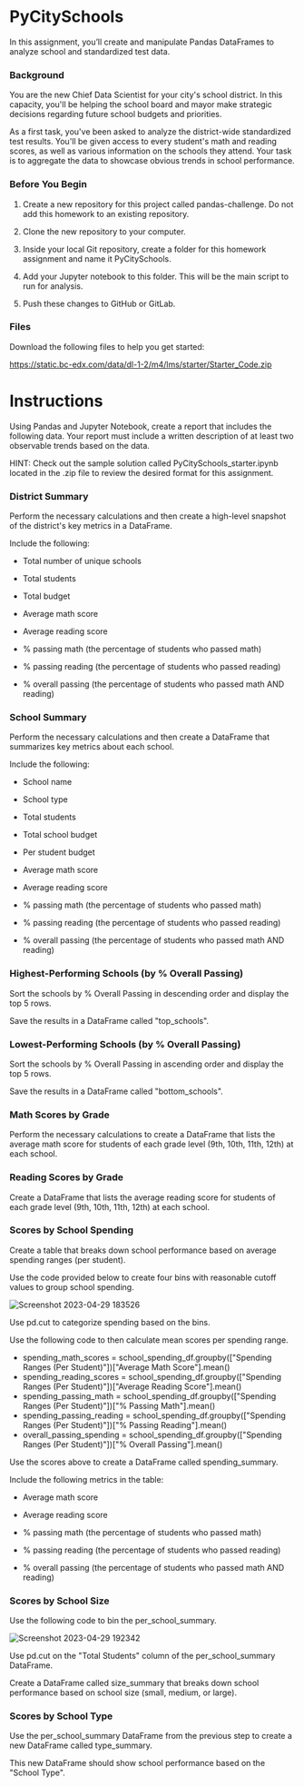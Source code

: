 # PyCitySchools

In this assignment, you’ll create and manipulate Pandas DataFrames to analyze school and standardized test data.

### Background
You are the new Chief Data Scientist for your city's school district. In this capacity, you'll be helping the school board and mayor make strategic decisions regarding future school budgets and priorities.

As a first task, you've been asked to analyze the district-wide standardized test results. You'll be given access to every student's math and reading scores, as well as various information on the schools they attend. Your task is to aggregate the data to showcase obvious trends in school performance.

### Before You Begin
1. Create a new repository for this project called pandas-challenge. Do not add this homework to an existing repository.

2. Clone the new repository to your computer.

3. Inside your local Git repository, create a folder for this homework assignment and name it PyCitySchools.

4. Add your Jupyter notebook to this folder. This will be the main script to run for analysis.

5. Push these changes to GitHub or GitLab.

### Files
Download the following files to help you get started:

https://static.bc-edx.com/data/dl-1-2/m4/lms/starter/Starter_Code.zip

# Instructions
Using Pandas and Jupyter Notebook, create a report that includes the following data. Your report must include a written description of at least two observable trends based on the data.

HINT: Check out the sample solution called PyCitySchools_starter.ipynb located in the .zip file to review the desired format for this assignment.

### District Summary
Perform the necessary calculations and then create a high-level snapshot of the district's key metrics in a DataFrame.

Include the following:

* Total number of unique schools

* Total students

* Total budget

* Average math score

* Average reading score

* % passing math (the percentage of students who passed math)

* % passing reading (the percentage of students who passed reading)

* % overall passing (the percentage of students who passed math AND reading)

### School Summary
Perform the necessary calculations and then create a DataFrame that summarizes key metrics about each school.

Include the following:

* School name

* School type

* Total students

* Total school budget

* Per student budget

* Average math score

* Average reading score

* % passing math (the percentage of students who passed math)

* % passing reading (the percentage of students who passed reading)

* % overall passing (the percentage of students who passed math AND reading)

### Highest-Performing Schools (by % Overall Passing)
Sort the schools by % Overall Passing in descending order and display the top 5 rows.

Save the results in a DataFrame called "top_schools".

### Lowest-Performing Schools (by % Overall Passing)
Sort the schools by % Overall Passing in ascending order and display the top 5 rows.

Save the results in a DataFrame called "bottom_schools".

### Math Scores by Grade
Perform the necessary calculations to create a DataFrame that lists the average math score for students of each grade level (9th, 10th, 11th, 12th) at each school.

### Reading Scores by Grade
Create a DataFrame that lists the average reading score for students of each grade level (9th, 10th, 11th, 12th) at each school.

### Scores by School Spending
Create a table that breaks down school performance based on average spending ranges (per student).

Use the code provided below to create four bins with reasonable cutoff values to group school spending.

![Screenshot 2023-04-29 183526](https://user-images.githubusercontent.com/119692456/235332482-83cb9834-1b13-4da0-8220-10172e9053ce.png)

Use pd.cut to categorize spending based on the bins.

Use the following code to then calculate mean scores per spending range.

* spending_math_scores = school_spending_df.groupby(["Spending Ranges (Per Student)"])["Average Math Score"].mean()
* spending_reading_scores = school_spending_df.groupby(["Spending Ranges (Per Student)"])["Average Reading Score"].mean()
* spending_passing_math = school_spending_df.groupby(["Spending Ranges (Per Student)"])["% Passing Math"].mean()
* spending_passing_reading = school_spending_df.groupby(["Spending Ranges (Per Student)"])["% Passing Reading"].mean()
* overall_passing_spending = school_spending_df.groupby(["Spending Ranges (Per Student)"])["% Overall Passing"].mean()

Use the scores above to create a DataFrame called spending_summary.

Include the following metrics in the table:

* Average math score

* Average reading score

* % passing math (the percentage of students who passed math)

* % passing reading (the percentage of students who passed reading)

* % overall passing (the percentage of students who passed math AND reading)

### Scores by School Size
Use the following code to bin the per_school_summary.

![Screenshot 2023-04-29 192342](https://user-images.githubusercontent.com/119692456/235332572-5a8b8fbb-fc4e-4e1a-8358-06b6e6d1e60a.png)

Use pd.cut on the "Total Students" column of the per_school_summary DataFrame.

Create a DataFrame called size_summary that breaks down school performance based on school size (small, medium, or large).

### Scores by School Type
Use the per_school_summary DataFrame from the previous step to create a new DataFrame called type_summary.

This new DataFrame should show school performance based on the "School Type".

